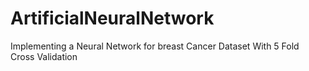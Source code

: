 # ArtificialNeuralNetwork
Implementing a Neural Network for breast Cancer Dataset 
With 5 Fold Cross Validation 
